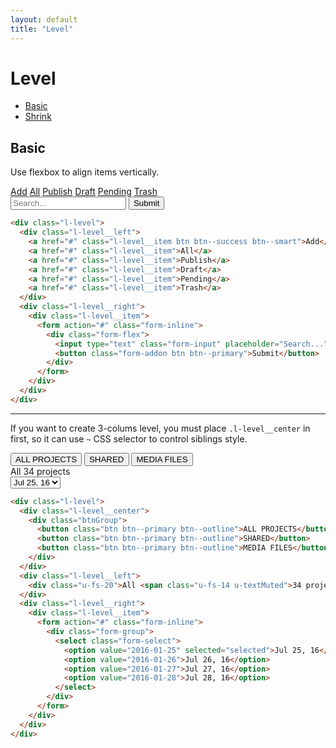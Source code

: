 ```yaml
---
layout: default
title: "Level"
---
```


# Level
- [Basic](#basic)
- [Shrink](#shrink)

## Basic
Use flexbox to align items vertically.

<div class="l-level u-mb-15">
  <div class="l-level__left">
    <a href="#" class="l-level__item btn btn--success btn--smart">Add</a>
    <a href="#" class="l-level__item">All</a>
    <a href="#" class="l-level__item">Publish</a>
    <a href="#" class="l-level__item">Draft</a>
    <a href="#" class="l-level__item">Pending</a>
    <a href="#" class="l-level__item">Trash</a>
  </div>
  <div class="l-level__right">
    <div class="l-level__item">
      <form action="#" class="form-inline">
        <div class="form-flex">
          <input type="text" class="form-input" placeholder="Search...">
          <button class="form-addon btn btn--primary">Submit</button>
        </div>
      </form>
    </div>
  </div>
</div>

```html
<div class="l-level">
  <div class="l-level__left">
    <a href="#" class="l-level__item btn btn--success btn--smart">Add</a>
    <a href="#" class="l-level__item">All</a>
    <a href="#" class="l-level__item">Publish</a>
    <a href="#" class="l-level__item">Draft</a>
    <a href="#" class="l-level__item">Pending</a>
    <a href="#" class="l-level__item">Trash</a>
  </div>
  <div class="l-level__right">
    <div class="l-level__item">
      <form action="#" class="form-inline">
        <div class="form-flex">
          <input type="text" class="form-input" placeholder="Search...">
          <button class="form-addon btn btn--primary">Submit</button>
        </div>
      </form>
    </div>
  </div>
</div>
```

***

If you want to create 3-colums level, you must place `.l-level__center` in
first, so it can use `~` CSS selector to control siblings style.

<div class="l-level u-mb-15">
  <div class="l-level__center">
    <div class="btnGroup">
      <button class="btn btn--primary btn--outline">ALL PROJECTS</button>
      <button class="btn btn--primary btn--outline">SHARED</button>
      <button class="btn btn--primary btn--outline">MEDIA FILES</button>
    </div>
  </div>
  <div class="l-level__left">
    <div class="u-fs-20">All <span class="u-fs-14 u-textMuted">34 projects</span></div>
  </div>
  <div class="l-level__right">
    <div class="l-level__item">
      <form action="#" class="form-inline">
        <div class="form-group">
          <select class="form-select">
            <option value="2016-01-25" selected="selected">Jul 25, 16</option>
            <option value="2016-01-26">Jul 26, 16</option>
            <option value="2016-01-27">Jul 27, 16</option>
            <option value="2016-01-28">Jul 28, 16</option>
          </select>
        </div>
      </form>
    </div>
  </div>
</div>

```html
<div class="l-level">
  <div class="l-level__center">
    <div class="btnGroup">
      <button class="btn btn--primary btn--outline">ALL PROJECTS</button>
      <button class="btn btn--primary btn--outline">SHARED</button>
      <button class="btn btn--primary btn--outline">MEDIA FILES</button>
    </div>
  </div>
  <div class="l-level__left">
    <div class="u-fs-20">All <span class="u-fs-14 u-textMuted">34 projects</span></div>
  </div>
  <div class="l-level__right">
    <div class="l-level__item">
      <form action="#" class="form-inline">
        <div class="form-group">
          <select class="form-select">
            <option value="2016-01-25" selected="selected">Jul 25, 16</option>
            <option value="2016-01-26">Jul 26, 16</option>
            <option value="2016-01-27">Jul 27, 16</option>
            <option value="2016-01-28">Jul 28, 16</option>
          </select>
        </div>
      </form>
    </div>
  </div>
</div>
```
